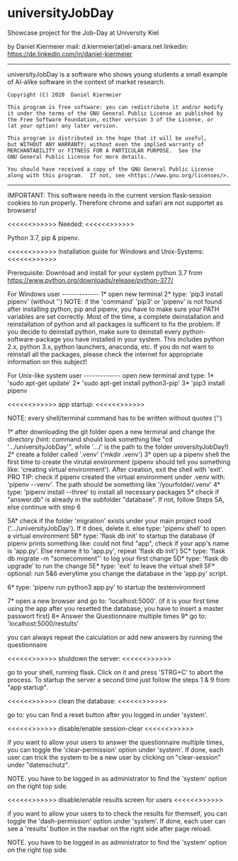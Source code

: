 # universityJobDay
Showcase project for the Job-Day at University Kiel

by Daniel Kiermeier
mail: d.kiermeier(at)el-amara.net
linkedin: https://de.linkedin.com/in/daniel-kiermeier


--------------------------------------------------------------------
universityJobDay is a software who shows young students a
small example of AI-alike software in
the context of market research.
    
    Copyright (C) 2020  Daniel Kiermeier

    This program is free software: you can redistribute it and/or modify
    it under the terms of the GNU General Public License as published by
    the Free Software Foundation, either version 3 of the License, or
    (at your option) any later version.

    This program is distributed in the hope that it will be useful,
    but WITHOUT ANY WARRANTY; without even the implied warranty of
    MERCHANTABILITY or FITNESS FOR A PARTICULAR PURPOSE.  See the
    GNU General Public License for more details.

    You should have received a copy of the GNU General Public License
    along with this program.  If not, see <https://www.gnu.org/licenses/>.
---------------------------------------------------------------------


IMPORTANT:
This software needs in the current version flask-session cookies to run properly.
Therefore chrome and safari are not supportet as browsers!




<<<<<<>>>>>>
Needed:
<<<<<<>>>>>>

Python 3.7, pip & pipenv.



<<<<<<>>>>>>
Installation guide for
Windows and Unix-Systems:
<<<<<<>>>>>>

Prerequisite:
Download and install for your system python 3.7 from
https://www.python.org/downloads/release/python-377/


For Windows user -------------
1* open new terminal
2* type: 'pip3 install pipenv' (without '')
NOTE: if the 'command' 'pip3' or 'pipenv' is not found after installing python, pip and pipenv, you have to
make sure your PATH variables are set correctly.
Most of the time, a complete deinstallation and reinstallation of python and all packages is sufficent to fix the problem.
If you decide to deinstall python, make sure to deinstall every python-software-package you have installed in your system.
This includes python 2.x, python 3.x, python launchers, anaconda, etc.
If you do not want to reinstall all the packages, please check the internet for appropriate information on this subject! 

For Unix-like system user -------------
open new terminal and type: 
1* 'sudo apt-get update'
2* 'sudo apt-get install python3-pip'
3* 'pip3 install pipenv



<<<<<<>>>>>>
app startup:
<<<<<<>>>>>>

NOTE: every shell/terminal command has to be written without quotes ('')

1* after downloading the git folder open a new terminal and change the directory (hint: command should look something like "cd '.../universityJobDay'", while '.../' is the path to the folder universityJobDay!)
2* create a folder called '.venv' ('mkdir .venv')
3* open up a pipenv shell the first time to create the virutal environment (pipenv should tell
   you something like: 'creating virtual environment'). After creation, exit the shell with 'exit'.
   PRO TIP: check if pipenv created the virtual environment under .venv with: 'pipenv --venv'. The path should be something
   like '/yourfolder/.venv'
4* type: 'pipenv install --three' to install all necessary packages
5* check if "answer.db" is already in the subfolder "database". If not, follow Steps 5A, else continue with step 6

5A* check if the folder 'migration' exists under your main project rood ('.../universityJobDay'). If it does, delete it. else type: 'pipenv shell' to open a virtual environment
5B* type: 'flask db init' to startup the database (if pipenv prints something like: could not find "app", check if your app's name is 'app.py'. Else rename it to 'app.py', repeat 'flask db init')
5C* type: 'flask db migrate -m "somecomment"' to log your first change
5D* type: 'flask db upgrade' to run the change
5E* type: 'exit' to leave the virtual shell
5F* optional: run 5&6 everytime you change the database in the 'app.py' script.

6* type: 'pipenv run python3 app.py' to startup the testenvironment

7* open a new browser and go to: 'localhost:5000'. (if it is your first time using the app after you resetted the database, you have to insert a master passwort first)
8* Answer the Questionnaire multiple times
9* go to: 'localhost:5000/restults'

you can always repeat the calculation or add new answers by running the questionnaire

<<<<<<>>>>>>
shutdown the server:
<<<<<<>>>>>>

go to your shell, running flask. Click on it and press 'STRG+C' to abort the process.
To startup the server a second time just follow the steps 1 & 9 from "app startup".

<<<<<<>>>>>>
clean the database:
<<<<<<>>>>>>

go to: you can find a reset button after you logged in under 'system'.

<<<<<<>>>>>>
disable/enable session-clear
<<<<<<>>>>>>

if you want to allow your users to answer the questionnaire multiple times, you can toggle the 'clear-permission' option under 'system'.
If done, each user can trick the system to be a new user by clicking on "clear-session" under "datenschutz".

NOTE. you have to be logged in as administrator to find the 'system' option on the right top side.

<<<<<<>>>>>>
disable/enable results screen for users
<<<<<<>>>>>>

if you want to allow your users to to check the results for themself, you can toggle the 'dash-permission' option under 'system'.
If done, each user can see a 'results' button in the navbar on the right side after page reload.

NOTE. you have to be logged in as administrator to find the 'system' option on the right top side.
